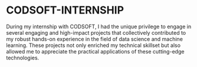 # CODSOFT-INTERNSHIP

During my internship with CODSOFT, I had the unique privilege to engage in several engaging and high-impact projects that collectively contributed to my robust hands-on experience in the field of data science and machine learning. These projects not only enriched my technical skillset but also allowed me to appreciate the practical applications of these cutting-edge technologies. 
